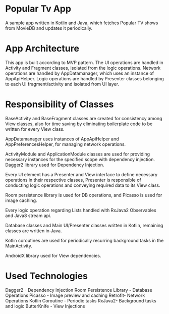 
# Popular Tv App
A sample app written in Kotlin and Java, which fetches Popular TV shows from MovieDB and updates it periodically.

# App Architecture
This app is built according to MVP pattern.
The UI operations are handled in Activity and Fragment classes, isolated from the logic operations.
Network operations are handled by AppDatamanager, which uses an instance of AppApiHelper.
Logic operations are handled by Presenter classes belonging to each UI fragment/activity and isolated from UI layer.

# Responsibility of Classes
BaseActivity and BaseFragment classes are created for consistency among View classes, also for time saving by eliminating
boilerplate code to be written for every View class.

AppDatamanager uses instances of AppApiHelper and AppPreferencesHelper, for managing network operations.

ActivityModule and ApplicationModule classes are used for providing necessary instances for the specified scope with dependency injection. Dagger2 library used for Dependency Injection.

Every UI element has a Presenter and View interface to define necessary operations in their respective classes, Presenter is responsible of conducting logic operations and conveying required data to its View class.

Room persistence library is used for DB operations, and Picasso is used for image caching.

Every logic operation regarding Lists handled with RxJava2 Observables and Java8 stream api.

Database classes and Main UI/Presenter classes written in Kotlin, remaining classes are written in Java.

Kotlin coroutines are used for periodically recurring background tasks in the MainActivity.

AndroidX library used for View dependencies.

# Used Technologies
Dagger2 - Dependency Injection
Room Persistence Library - Database Operations
Picasso - Image preview and caching
Retrofit- Network Operations
Kotlin Coroutine - Periodic tasks
RxJava2- Background tasks and logic
ButterKnife - View Injections


